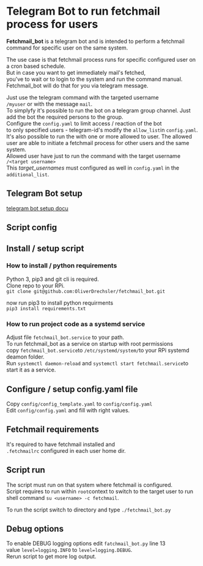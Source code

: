 # Telegram Bot to run fetchmail process for users

**Fetchmail_bot** is a telegram bot and is intended to perform a 
fetchmail command for specific user on the same system.  
  
The use case is that fetchmail process runs for specific configured user on a cron based schedule.  
But in case you want to get immediately mail's fetched,  
you've to wait or to login to the system and run the command manual.  
Fetchmail_bot will do that for you via telegram message.  
  

Just use the telegram command with the targeted username  
`/myuser` or with the message `mail`.  
To simplyfy it's possible to run the bot on a telegram group channel.
Just add the bot the required persons to the group.  
Configure the `config.yaml` to limit access / reaction of the bot  
to only specified users - telegram-id's modify the `allow_list`in `config.yaml`.
It's also possible to run the with one or more allowed to user.
The allowed user are able to initiate a fetchmail process for other users and the same system.  
Allowed user have just to run the command with the target username `/<target username>`  
This *target_usernames* must configured as well in `config.yaml` in the `additional_list`.  
  
## Telegram Bot setup
[telegram bot setup docu](telegram_bot_setup.md)

## Script config

## Install / setup script

### How to install / python requirements 

Python 3, pip3 and git cli is required.  
Clone repo to your RPi.  
```git clone git@github.com:OliverDrechsler/fetchmail_bot.git```

now run pip3 to install python requirments  
```pip3 install requirements.txt```

### How to run project code as a systemd service

Adjust file `fetchmail_bot.service` to your path.  
To run fetchmail_bot as a service on startup with root permissions  
copy `fetchmail_bot.service`to `/etc/systemd/system/`to your RPi systemd deamon folder.  
Run `systemctl daemon-reload` and `systemctl start fetchmail.service`to start it as a service.  

## Configure / setup config.yaml file
Copy `config/config_template.yaml` to `config/config.yaml`  
Edit `config/config.yaml` and fill with right values.  

## Fetchmail requirements
It's required to have fetchmail installed and  
`.fetchmailrc` configured in each user home dir. 
  

## Script run
The script must run on that system where fetchmail is configured.  
Script requires to run within `root`context to switch to the target user to run  
shell command `su <username> -c fetchmail`.  
  
To run the script switch to directory and type `./fetchmail_bot.py`  

## Debug options
To enable DEBUG logging options edit `fatchmail_bot.py` line 13  
value `level=logging.INFO` to `level=logging.DEBUG`.  
Rerun script to get more log output.  
  
